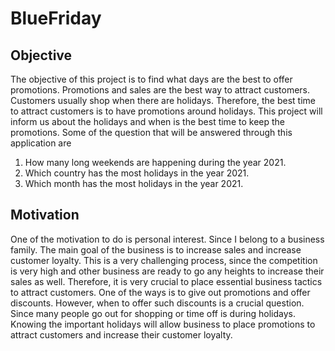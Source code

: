# BlueFriday

## Objective
The objective of this project is to find what days are the best to offer promotions. Promotions and sales are the best way to attract customers. Customers usually shop when there are holidays. Therefore, the best time to attract customers is to have promotions around holidays. This project will inform us about the holidays and when is the best time to keep the promotions. Some of the question that will be answered through this application are 
1. How many long weekends are happening during the year 2021. 
2. Which country has the most holidays in the year 2021. 
3. Which month has the most holidays in the year 2021. 

## Motivation 
One of the motivation to do is personal interest. Since I belong to a business family. The main goal of the business is to increase sales and increase customer loyalty. This is a very challenging process, since the competition is very high and other business are ready to go any heights to increase their sales as well. Therefore, it is very crucial to place essential business tactics to attract customers. One of the ways is to give out promotions and offer discounts. However, when to offer such discounts is a crucial question. Since many people go out for shopping or time off is during holidays. Knowing the important holidays will allow business to place promotions to attract customers and increase their customer loyalty. 


